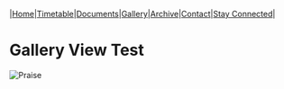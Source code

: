 |[Home](https://dallam1.github.io/)|[Timetable](https://dallam1.github.io/timetable)|[Documents](https://dallam1.github.io/documents)|[Gallery](https://dallam1.github.io/gallery)|[Archive](https://dallam1.github.io/archive)|[Contact](https://dallam1.github.io/contact)|[Stay Connected](https://dallam1.github.io/stayconnected)|

# Gallery View Test

![Praise](https://previews.dropbox.com/p/thumb/AA0Pu8syTuWDJzPeffBGDTzJjWeVfQ3kneL_8EnMwwwSPXTo7C0Ty_bpIXn19e_oogGbphwXTCrFA_xxNlEaK3peZ4F6diALAsvD9UTxZqEdahXp2AxCpXkKU_1rj9nZit8EHrK3OjEo8Hq7fZFT3E8JpDYWTMcVLLfmbqXNtz_opY7CrvB6y7HeEk-diXAojx4A_U-SoJ6qB3w6nc_ISrZ9TC98pO9Nr71WAF5pAU8QfQmjb1XP9BaYJXmRCuETqEfM93rFVJNXgS0yLm959fIpWPlNpMO6_nj31y3tnfYEYPhDHuUhmD4rQJkmU4zR6rUmVOzlTDOqrLN3yd6ad5nT91L27IEMqLrVPVb7s45kDuqAabjAtlYDtrBVK2owuzLTb0EcoUqrpQhoyQ93YhQzj9Kqdc7Qk-ncL3bO0Zx0tA/p.jpeg?fv_content=true&size_mode=5)

